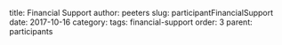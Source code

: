 title: Financial Support
author: peeters
slug: participantFinancialSupport
date: 2017-10-16
category: 
tags: financial-support
order: 3
parent: participants

